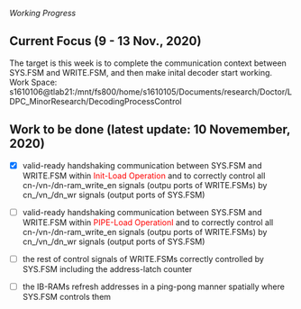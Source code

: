 *Working Progress*  

## Current Focus (9 - 13 Nov., 2020)

The target is this week is to complete the communication context between SYS.FSM and WRITE.FSM, and then make inital decoder start working.
Work Space: s1610106@tlab21:/mnt/fs800/home/s1610105/Documents/research/Doctor/LDPC_MinorResearch/DecodingProcessControl


## Work to be done (latest update: 10 Novemember, 2020)
- [x] valid-ready handshaking communication between SYS.FSM and WRITE.FSM within <span style="color: red">Init-Load Operation</span> and to correctly control all cn-/vn-/dn-ram_write_en signals (outpu ports of WRITE.FSMs) by cn_/vn_/dn_wr signals (output ports of SYS.FSM)

- [ ] valid-ready handshaking communication between SYS.FSM and WRITE.FSM within <span style="color: red">PIPE-Load OperationI</span> and to correctly control all cn-/vn-/dn-ram_write_en signals (outpu ports of WRITE.FSMs) by cn_/vn_/dn_wr signals (output ports of SYS.FSM)

- [ ] the rest of control signals of WRITE.FSMs correctly controlled by SYS.FSM including the address-latch counter

- [ ] the IB-RAMs refresh addresses in a ping-pong manner spatially where SYS.FSM controls them
